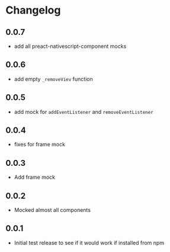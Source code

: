 # Changelog

## 0.0.7
- add all preact-nativescript-component mocks

## 0.0.6
- add empty `_removeViev` function

## 0.0.5
- add mock for `addEventListener` and `removeEventListener`

## 0.0.4
- fixes for frame mock

## 0.0.3
- Add frame mock

## 0.0.2
- Mocked almost all components

## 0.0.1
- Initial test release to see if it would work if installed from npm